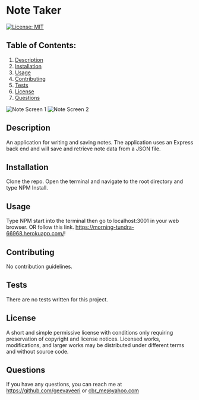 # Note Taker
  [![License: MIT](https://img.shields.io/badge/License-MIT-yellow.svg)](https://opensource.org/licenses/MIT)
  ## Table of Contents:
  1. [Description](#description) 
  2. [Installation](#Installation)
  3. [Usage](#Usage)  
  4. [Contributing](#Contributing)
  5. [Tests](#Tests)
  6. [License](#License)
  7. [Questions](#Questions)

![Note Screen 1](https://user-images.githubusercontent.com/59940979/119582081-2c80c700-bd81-11eb-8c57-c743623937fc.PNG)
![Note Screen 2](https://user-images.githubusercontent.com/59940979/119582082-2c80c700-bd81-11eb-96fc-325479e5ef0f.PNG)


## Description
An application for writing and saving notes. The application uses an Express back end and will save and retrieve note data from a JSON file. 

## Installation
Clone the repo. Open the terminal and navigate to the root directory and type NPM Install.

## Usage
Type NPM start into the terminal then go to localhost:3001 in your web browser.
OR follow this link. https://morning-tundra-66968.herokuapp.com/!

## Contributing
No contribution guidelines.

## Tests
There are no tests written for this project.

## License
A short and simple permissive license with conditions only requiring preservation of copyright and license notices. Licensed works, modifications, and larger works may be distributed under different terms and without source code.

## Questions
If you have any questions, you can reach me at https://github.com/geevaveeri or cbr_me@yahoo.com
